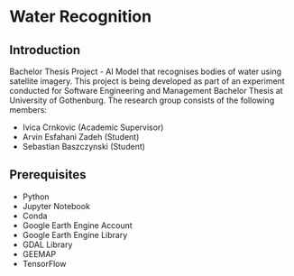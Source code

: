 # Water Recognition
## Introduction
Bachelor Thesis Project - AI Model that recognises bodies of water using satellite imagery.
This project is being developed as part of an experiment conducted for Software Engineering and Management Bachelor Thesis at University of Gothenburg. The research group consists of the following members:

- Ivica Crnkovic (Academic Supervisor)
- Arvin Esfahani Zadeh (Student)
- Sebastian Baszczynski (Student)

## Prerequisites

- Python
- Jupyter Notebook
- Conda
- Google Earth Engine Account
- Google Earth Engine Library
- GDAL Library
- GEEMAP
- TensorFlow

[//]: # (These are reference links used in the body of this note and get stripped out when the markdown processor does its job)
   [LANDSAT]: <https://landsat.com>
  
